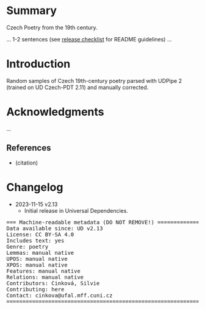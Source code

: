 # Summary

Czech Poetry from the 19th century.

... 1-2 sentences (see [release checklist](http://universaldependencies.org/release_checklist.html#the-readme-file) for README guidelines) ...


# Introduction

Random samples of Czech 19th-century poetry parsed with UDPipe 2 (trained on UD Czech-PDT 2.11) and manually corrected.


# Acknowledgments

...

## References

* (citation)


# Changelog

* 2023-11-15 v2.13
  * Initial release in Universal Dependencies.


<pre>
=== Machine-readable metadata (DO NOT REMOVE!) ================================
Data available since: UD v2.13
License: CC BY-SA 4.0
Includes text: yes
Genre: poetry
Lemmas: manual native
UPOS: manual native
XPOS: manual native
Features: manual native
Relations: manual native
Contributors: Cinková, Silvie
Contributing: here
Contact: cinkova@ufal.mff.cuni.cz
===============================================================================
</pre>
